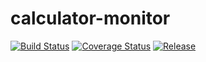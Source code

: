 # calculator-monitor
[![Build Status](https://travis-ci.org/dev-tool-index/calculator-monitor.svg?branch=master)](https://travis-ci.org/dev-tool-index/calculator-monitor)
[![Coverage Status](https://coveralls.io/repos/github/dev-tool-index/calculator-monitor/badge.svg?branch=master)](https://coveralls.io/github/dev-tool-index/calculator-monitor?branch=master)
[![Release](https://jitpack.io/v/dev-tool-index/calculator-monitor.svg)](https://jitpack.io/#dev-tool-index/calculator-monitor)